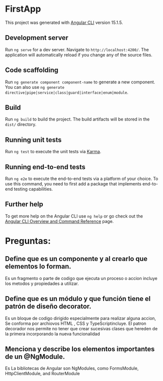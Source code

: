 # FirstApp

This project was generated with [Angular CLI](https://github.com/angular/angular-cli) version 15.1.5.

## Development server

Run `ng serve` for a dev server. Navigate to `http://localhost:4200/`. The application will automatically reload if you change any of the source files.

## Code scaffolding

Run `ng generate component component-name` to generate a new component. You can also use `ng generate directive|pipe|service|class|guard|interface|enum|module`.

## Build

Run `ng build` to build the project. The build artifacts will be stored in the `dist/` directory.

## Running unit tests

Run `ng test` to execute the unit tests via [Karma](https://karma-runner.github.io).

## Running end-to-end tests

Run `ng e2e` to execute the end-to-end tests via a platform of your choice. To use this command, you need to first add a package that implements end-to-end testing capabilities.

## Further help

To get more help on the Angular CLI use `ng help` or go check out the [Angular CLI Overview and Command Reference](https://angular.io/cli) page.


# Preguntas:

## Define que es un componente y al crearlo que elementos lo forman.
Es un fragmento o parte de codigo que ejecuta un proceso o accion incluye los metodos y propiedades a utilizar.
 

## Define que es un módulo y que función tiene el patrón de diseño decorator.
Es un bloque  de  codigo dirigido especialmente para realizar alguna accion, Se conforma por archiovos HTML , CSS y TypeScriptincluye. 
El patron decorador nos permite no tener que crear sucesivas clases que hereden de la primera incorporando la nueva funcionalidad

## Menciona y describe los elementos importantes de un @NgModule.
Es La bibliotecas de Angular son NgModules, como FormsModule, HttpClientModule, and RouterModule
